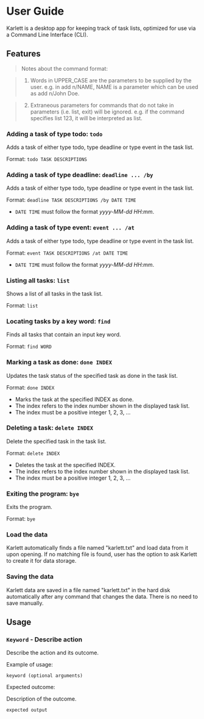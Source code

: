 # User Guide

Karlett is a desktop app for keeping track of task lists, optimized for use via a Command Line Interface (CLI).

## Features 

> Notes about the command format:

> 1. Words in UPPER_CASE are the parameters to be supplied by the user.
> e.g. in add n/NAME, NAME is a parameter which can be used as add n/John Doe.

> 2. Extraneous parameters for commands that do not take in parameters (i.e. list, exit) will be ignored.
> e.g. if the command specifies list 123, it will be interpreted as list.

### Adding a task of type todo: `todo`

Adds a task of either type todo, type deadline or type event in the task list.

Format: `todo TASK DESCRIPTIONS`

### Adding a task of type deadline: `deadline ... /by`

Adds a task of either type todo, type deadline or type event in the task list.

Format: `deadline TASK DESCRIPTIONS /by DATE TIME`

- `DATE TIME` must follow the format *yyyy-MM-dd HH:mm*.

### Adding a task of type event: `event ... /at`

Adds a task of either type todo, type deadline or type event in the task list.

Format: `event TASK DESCRIPTIONS /at DATE TIME`

- `DATE TIME` must follow the format *yyyy-MM-dd HH:mm*.

### Listing all tasks: `list`

Shows a list of all tasks in the task list.

Format: `list`

### Locating tasks by a key word: `find`

Finds all tasks that contain an input key word.

Format: `find WORD`

### Marking a task as done: `done INDEX`

Updates the task status of the specified task as done in the task list.

Format: `done INDEX`

- Marks the task at the specified INDEX as done.
- The index refers to the index number shown in the displayed task list.
- The index must be a positive integer 1, 2, 3, ...

### Deleting a task: `delete INDEX`

Delete the specified task in the task list.

Format: `delete INDEX`

- Deletes the task at the specified INDEX.
- The index refers to the index number shown in the displayed task list.
- The index must be a positive integer 1, 2, 3, ...

### Exiting the program: `bye`

Exits the program.

Format: `bye`

### Load the data

Karlett automatically finds a file named "karlett.txt" and load data from it upon opening. If no matching file is found, user has the option to ask Karlett to create it for data storage.

### Saving the data

Karlett data are saved in a file named "karlett.txt" in the hard disk automatically after any command that changes the data. There is no need to save manually.

## Usage

### `Keyword` - Describe action

Describe the action and its outcome.

Example of usage: 

`keyword (optional arguments)`

Expected outcome:

Description of the outcome.

```
expected output
```
